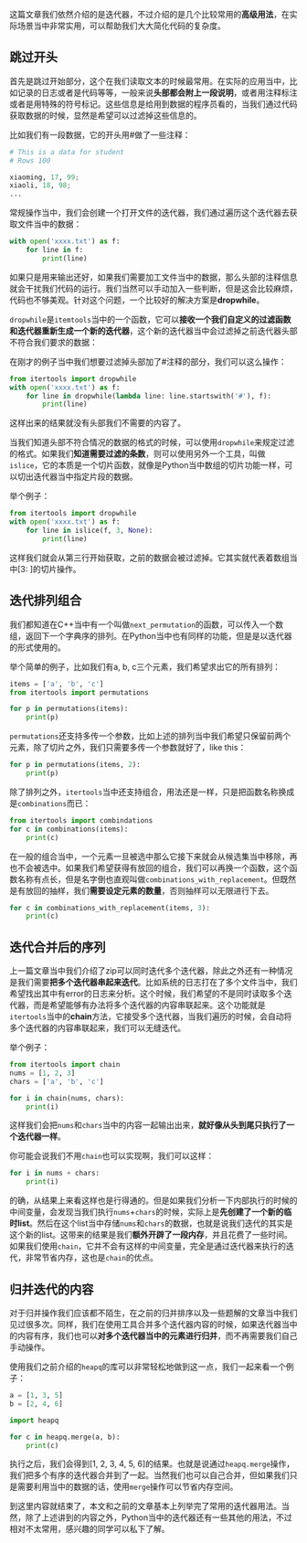 这篇文章我们依然介绍的是迭代器，不过介绍的是几个比较常用的**高级用法**，在实际场景当中非常实用，可以帮助我们大大简化代码的复杂度。

## 跳过开头

首先是跳过开始部分，这个在我们读取文本的时候最常用。在实际的应用当中，比如记录的日志或者是代码等等，一般来说**头部都会附上一段说明**，或者用注释标注或者是用特殊的符号标记。这些信息是给用到数据的程序员看的，当我们通过代码获取数据的时候，显然是希望可以过滤掉这些信息的。

比如我们有一段数据，它的开头用#做了一些注释：

```python
# This is a data for student
# Rows 100

xiaoming, 17, 99;
xiaoli, 18, 98;
...
```

常规操作当中，我们会创建一个打开文件的迭代器，我们通过遍历这个迭代器去获取文件当中的数据：

```python
with open('xxxx.txt') as f:
    for line in f:
        print(line)
```

如果只是用来输出还好，如果我们需要加工文件当中的数据，那么头部的注释信息就会干扰我们代码的运行。我们当然可以手动加入一些判断，但是这会比较麻烦，代码也不够美观。针对这个问题，一个比较好的解决方案是**dropwhile**。

`dropwhile`是`itemtools`当中的一个函数，它可以**接收一个我们自定义的过滤函数和迭代器重新生成一个新的迭代器**，这个新的迭代器当中会过滤掉之前迭代器头部不符合我们要求的数据：

在刚才的例子当中我们想要过滤掉头部加了#注释的部分，我们可以这么操作：

```python
from itertools import dropwhile
with open('xxxx.txt') as f:
    for line in dropwhile(lambda line: line.startswith('#'), f):
        print(line)
```

这样出来的结果就没有头部我们不需要的内容了。

当我们知道头部不符合情况的数据的格式的时候，可以使用`dropwhile`来规定过滤的格式。如果我们**知道需要过滤的条数**，则可以使用另外一个工具，叫做`islice`，它的本质是一个切片函数，就像是Python当中数组的切片功能一样，可以切出迭代器当中指定片段的数据。

举个例子：

```python
from itertools import dropwhile
with open('xxxx.txt') as f:
    for line in islice(f, 3, None):
        print(line)
```

这样我们就会从第三行开始获取，之前的数据会被过滤掉。它其实就代表着数组当中[3: ]的切片操作。

## 迭代排列组合

我们都知道在C++当中有一个叫做`next_permutation`的函数，可以传入一个数组，返回下一个字典序的排列。在Python当中也有同样的功能，但是是以迭代器的形式使用的。

举个简单的例子，比如我们有a, b, c三个元素，我们希望求出它的所有排列：

```python
items = ['a', 'b', 'c']
from itertools import permutations

for p in permutations(items):
    print(p)
```

`permutations`还支持多传一个参数，比如上述的排列当中我们希望只保留前两个元素，除了切片之外，我们只需要多传一个参数就好了，like this：

```python
for p in permutations(items, 2):
    print(p)
```

除了排列之外，`itertools`当中还支持组合，用法还是一样，只是把函数名称换成是`combinations`而已：

```python
from itertools import combindations
for c in combinations(items):
    print(c)
```

在一般的组合当中，一个元素一旦被选中那么它接下来就会从候选集当中移除，再也不会被选中。如果我们希望获得有放回的组合，我们可以再换一个函数，这个函数名称有点长，但是名字倒也直观叫做`combinations_with_replacement`。但既然是有放回的抽样，我们**需要设定元素的数量**，否则抽样可以无限进行下去。

```python
for c in combinations_with_replacement(items, 3):
    print(c)
```

## 迭代合并后的序列

上一篇文章当中我们介绍了zip可以同时迭代多个迭代器，除此之外还有一种情况是我们需要**把多个迭代器串起来迭代**。比如系统的日志打在了多个文件当中，我们希望找出其中有error的日志来分析。这个时候，我们希望的不是同时读取多个迭代器，而是希望能够有办法将多个迭代器的内容串联起来。这个功能就是`itertools`当中的**chain**方法，它接受多个迭代器，当我们遍历的时候，会自动将多个迭代器的内容串联起来，我们可以无缝迭代。

举个例子：

```python
from itertools import chain
nums = [1, 2, 3]
chars = ['a', 'b', 'c']

for i in chain(nums, chars):
    print(i)
```

这样我们会把`nums`和`chars`当中的内容一起输出出来，**就好像从头到尾只执行了一个迭代器一样**。

你可能会说我们不用`chain`也可以实现啊，我们可以这样：

```python
for i in nums + chars:
    print(i)
```

的确，从结果上来看这样也是行得通的。但是如果我们分析一下内部执行的时候的中间变量，会发现当我们执行`nums`+`chars`的时候，实际上是**先创建了一个新的临时list**。然后在这个list当中存储`nums`和`chars`的数据，也就是说我们迭代的其实是这个新的list。这带来的结果是我们**额外开辟了一段内存**，并且花费了一些时间。如果我们使用`chain`，它并不会有这样的中间变量，完全是通过迭代器来执行的迭代，非常节省内存，这也是`chain`的优点。

## 归并迭代的内容

对于归并操作我们应该都不陌生，在之前的归并排序以及一些题解的文章当中我们见过很多次。同样，我们在使用工具合并多个迭代器内容的时候，如果迭代器当中的内容有序，我们也可以**对多个迭代器当中的元素进行归并**，而不再需要我们自己手动操作。

使用我们之前介绍的`heapq`的库可以非常轻松地做到这一点，我们一起来看一个例子：

```python
a = [1, 3, 5]
b = [2, 4, 6]

import heapq

for c in heapq.merge(a, b):
    print(c)
```

执行之后，我们会得到[1, 2, 3, 4, 5, 6]的结果。也就是说通过`heapq.merge`操作，我们把多个有序的迭代器合并到了一起。当然我们也可以自己合并，但如果我们只是需要利用当中的数据的话，使用`merge`操作可以节省内存空间。

到这里内容就结束了，本文和之前的文章基本上列举完了常用的迭代器用法。当然，除了上述讲到的内容之外，Python当中的迭代器还有一些其他的用法，不过相对不太常用，感兴趣的同学可以私下了解。

